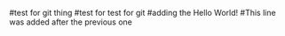 #test for git thing
#test for test for git
#adding the Hello World!
#This line was added after the previous one
